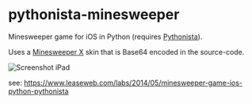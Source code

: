 pythonista-minesweeper
======================

Minesweeper game for iOS in Python (requires [Pythonista](http://omz-software.com/pythonista/)).

Uses a [Minesweeper X](http://www.curtisbright.com/msx/) skin that is Base64 encoded in the source-code.

![Screenshot iPad](http://www.leaseweblabs.com/wp-content/uploads/2014/05/minesweeper_ipad.jpg)

see: https://www.leaseweb.com/labs/2014/05/minesweeper-game-ios-python-pythonista
